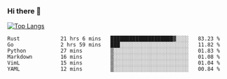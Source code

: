 ### Hi there 👋

<!--
**3Xpl0it3r/3Xpl0it3r** is a ✨ _special_ ✨ repository because its `README.md` (this file) appears on your GitHub profile.

Here are some ideas to get you started:

- 🔭 I’m currently working on ...
- 🌱 I’m currently learning ...
- 👯 I’m looking to collaborate on ...
- 🤔 I’m looking for help with ...
- 💬 Ask me about ...
- 📫 How to reach me: ...
- 😄 Pronouns: ...
- ⚡ Fun fact: ...
-->


[![Top Langs](https://github-readme-stats.vercel.app/api/top-langs/?username=3Xpl0it3r&layout=compact)](https://github.com/3Xpl0it3r/3Xpl0it3r)

<!--START_SECTION:waka-->

```text
Rust             21 hrs 6 mins   ████████████████████▓░░░░   83.23 %
Go               2 hrs 59 mins   ███░░░░░░░░░░░░░░░░░░░░░░   11.82 %
Python           27 mins         ▒░░░░░░░░░░░░░░░░░░░░░░░░   01.83 %
Markdown         16 mins         ▒░░░░░░░░░░░░░░░░░░░░░░░░   01.08 %
VimL             15 mins         ▒░░░░░░░░░░░░░░░░░░░░░░░░   01.04 %
YAML             12 mins         ▒░░░░░░░░░░░░░░░░░░░░░░░░   00.84 %
```

<!--END_SECTION:waka-->
